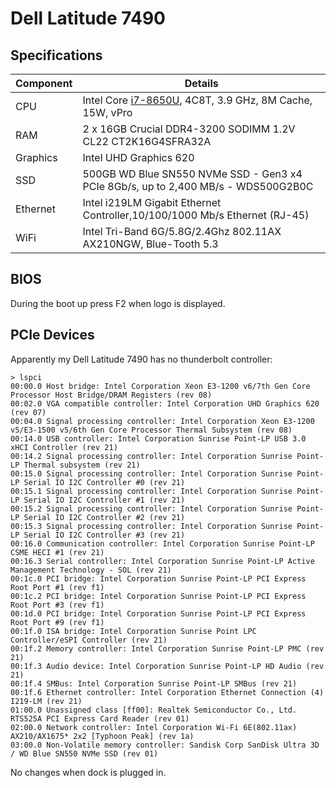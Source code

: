# Dell Latitude 7490

## Specifications

Component|Details
---------|-------
CPU|Intel Core [i7-8650U](https://ark.intel.com/content/www/us/en/ark/products/124968/intel-core-i7-8650u-processor-8m-cache-up-to-4-20-ghz.html), 4C8T, 3.9 GHz, 8M Cache, 15W, vPro
RAM|2 x 16GB Crucial DDR4-3200 SODIMM 1.2V CL22 CT2K16G4SFRA32A
Graphics|Intel UHD Graphics 620
SSD|500GB WD Blue SN550 NVMe SSD - Gen3 x4 PCIe 8Gb/s, up to 2,400 MB/s - WDS500G2B0C
Ethernet|Intel i219LM Gigabit Ethernet Controller,10/100/1000 Mb/s Ethernet (RJ-45)
WiFi|Intel Tri-Band 6G/5.8G/2.4Ghz 802.11AX AX210NGW, Blue-Tooth 5.3

## BIOS

During the boot up press F2 when logo is displayed.

## PCIe Devices

Apparently my Dell Latitude 7490 has no thunderbolt controller:

```
> lspci
00:00.0 Host bridge: Intel Corporation Xeon E3-1200 v6/7th Gen Core Processor Host Bridge/DRAM Registers (rev 08)
00:02.0 VGA compatible controller: Intel Corporation UHD Graphics 620 (rev 07)
00:04.0 Signal processing controller: Intel Corporation Xeon E3-1200 v5/E3-1500 v5/6th Gen Core Processor Thermal Subsystem (rev 08)
00:14.0 USB controller: Intel Corporation Sunrise Point-LP USB 3.0 xHCI Controller (rev 21)
00:14.2 Signal processing controller: Intel Corporation Sunrise Point-LP Thermal subsystem (rev 21)
00:15.0 Signal processing controller: Intel Corporation Sunrise Point-LP Serial IO I2C Controller #0 (rev 21)
00:15.1 Signal processing controller: Intel Corporation Sunrise Point-LP Serial IO I2C Controller #1 (rev 21)
00:15.2 Signal processing controller: Intel Corporation Sunrise Point-LP Serial IO I2C Controller #2 (rev 21)
00:15.3 Signal processing controller: Intel Corporation Sunrise Point-LP Serial IO I2C Controller #3 (rev 21)
00:16.0 Communication controller: Intel Corporation Sunrise Point-LP CSME HECI #1 (rev 21)
00:16.3 Serial controller: Intel Corporation Sunrise Point-LP Active Management Technology - SOL (rev 21)
00:1c.0 PCI bridge: Intel Corporation Sunrise Point-LP PCI Express Root Port #1 (rev f1)
00:1c.2 PCI bridge: Intel Corporation Sunrise Point-LP PCI Express Root Port #3 (rev f1)
00:1d.0 PCI bridge: Intel Corporation Sunrise Point-LP PCI Express Root Port #9 (rev f1)
00:1f.0 ISA bridge: Intel Corporation Sunrise Point LPC Controller/eSPI Controller (rev 21)
00:1f.2 Memory controller: Intel Corporation Sunrise Point-LP PMC (rev 21)
00:1f.3 Audio device: Intel Corporation Sunrise Point-LP HD Audio (rev 21)
00:1f.4 SMBus: Intel Corporation Sunrise Point-LP SMBus (rev 21)
00:1f.6 Ethernet controller: Intel Corporation Ethernet Connection (4) I219-LM (rev 21)
01:00.0 Unassigned class [ff00]: Realtek Semiconductor Co., Ltd. RTS525A PCI Express Card Reader (rev 01)
02:00.0 Network controller: Intel Corporation Wi-Fi 6E(802.11ax) AX210/AX1675* 2x2 [Typhoon Peak] (rev 1a)
03:00.0 Non-Volatile memory controller: Sandisk Corp SanDisk Ultra 3D / WD Blue SN550 NVMe SSD (rev 01)
```

No changes when dock is plugged in.
